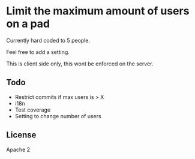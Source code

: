 # Limit the maximum amount of users on a pad

Currently hard coded to 5 people.

Feel free to add a setting.

This is client side only, this wont be enforced on the server.

## Todo
* Restrict commits if max users is > X 
* i18n
* Test coverage
* Setting to change number of users

## License
Apache 2
